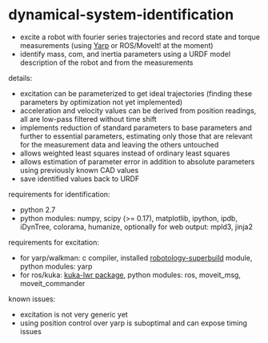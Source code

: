 # dynamical-system-identification

* excite a robot with fourier series trajectories and record state and torque measurements (using [Yarp](https://github.com/robotology/yarp) or ROS/MoveIt! at the moment)
* identify mass, com, and inertia parameters using a URDF model description of the robot and from the measurements

details:
* excitation can be parameterized to get ideal trajectories (finding these parameters by optimization not yet
  implemented)
* acceleration and velocity values can be derived from position readings, all are low-pass filtered without time shift
* implements reduction of standard parameters to base parameters and further to essential parameters, estimating only those that are relevant for the measurement data and leaving the others untouched
* allows weighted least squares instead of ordinary least squares
* allows estimation of parameter error in addition to absolute parameters using previously known CAD values
* save identified values back to URDF

requirements for identification:
* python 2.7
* python modules: numpy, scipy (>= 0.17), matplotlib, ipython, ipdb, iDynTree, colorama, humanize, optionally for web output: mpld3, jinja2

requirements for excitation:
* for yarp/walkman: c compiler, installed [robotology-superbuild](https://github.com/robotology-playground/robotology-superbuild) module, python modules: yarp
* for ros/kuka: [kuka-lwr package](https://github.com/CentroEPiaggio/kuka-lwr), python modules: ros, moveit_msg, moveit_commander

known issues:
* excitation is not very generic yet
* using position control over yarp is suboptimal and can expose timing issues
